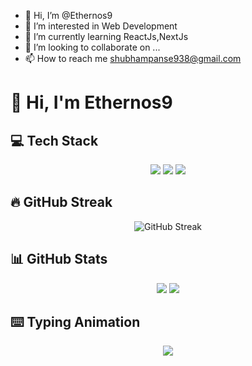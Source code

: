 - 👋 Hi, I’m @Ethernos9
- 👀 I’m interested in Web Development
- 🌱 I’m currently learning ReactJs,NextJs
- 💞️ I’m looking to collaborate on ...
- 📫 How to reach me shubhampanse938@gmail.com

<!---
Ethernos9/Ethernos9 is a ✨ special ✨ repository because its `README.md` (this file) appears on your GitHub profile.
You can click the Preview link to take a look at your changes.
--->

# 👋 Hi, I'm Ethernos9

## 💻 Tech Stack
<div align="center">
  <img src="https://img.shields.io/badge/React-%2361DAFB.svg?style=for-the-badge&logo=react&logoColor=black" />
  <img src="https://img.shields.io/badge/Next.js-%23000000.svg?style=for-the-badge&logo=nextdotjs&logoColor=white" />
  <img src="https://img.shields.io/badge/JavaScript-%23F7DF1E.svg?style=for-the-badge&logo=javascript&logoColor=black" />
</div>

## 🔥 GitHub Streak
<div align="center">
  <img src="https://streak-stats.demolab.com/?user=Ethernos9&theme=dark&hide_border=true" alt="GitHub Streak" />
</div>

## 📊 GitHub Stats
<div align="center">
  <img src="https://github-readme-stats.vercel.app/api?username=Ethernos9&show_icons=true&theme=dark" />
  <img src="https://github-readme-stats.vercel.app/api/top-langs/?username=Ethernos9&layout=compact&theme=dark" />
</div>

## ⌨️ Typing Animation
<div align="center">
  <img src="https://readme-typing-svg.herokuapp.com?font=Fira+Code&size=24&duration=4000&pause=1000&color=F7DF1E&center=true&vCenter=true&width=435&lines=Hi,+I'm+Ethernos9;I'm+a+Web+Developer;I+❤️+React+and+Next.js" />
</div>

